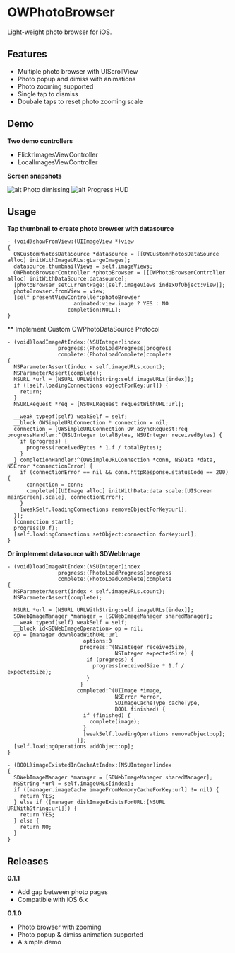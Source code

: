 OWPhotoBrowser
==============

Light-weight photo browser for iOS.



Features
--------
* Multiple photo browser with UIScrollView
* Photo  popup and dimiss with animations
* Photo zooming supported
* Single tap to dismiss
* Doubale taps to reset photo zooming scale

Demo
----
**Two demo controllers**

* FlickrImagesViewController
* LocalImagesViewController 

**Screen snapshots**

![alt Photo dimissing](https://raw.github.com/tonycn/OWPhotoBrowser/master/PhotoBrowserDemo/snapshots/snapshot-1.jpg)
![alt Progress HUD](https://raw.github.com/tonycn/OWPhotoBrowser/master/PhotoBrowserDemo/snapshots/snapshot-2.jpg)


Usage
-----
**Tap thumbnail to create photo browser with datasource**

    - (void)showFromView:(UIImageView *)view
    {
      OWCustomPhotosDataSource *datasource = [[OWCustomPhotosDataSource alloc] initWithImageURLs:gLargeImages];
      datasource.thumbnailViews = self.imageViews;
      OWPhotoBrowserController *photoBrowser = [[OWPhotoBrowserController alloc] initWithDataSource:datasource];
      [photoBrowser setCurrentPage:[self.imageViews indexOfObject:view]];
      photoBrowser.fromView = view;
      [self presentViewController:photoBrowser
                         animated:view.image ? YES : NO
                       completion:NULL];
    }

** Implement Custom OWPhotoDataSource Protocol 

    - (void)loadImageAtIndex:(NSUInteger)index
                    progress:(PhotoLoadProgress)progress
                    complete:(PhotoLoadComplete)complete
    {
      NSParameterAssert(index < self.imageURLs.count);
      NSParameterAssert(complete);
      NSURL *url = [NSURL URLWithString:self.imageURLs[index]];
      if ([self.loadingConnections objectForKey:url]) {
        return;
      }
      NSURLRequest *req = [NSURLRequest requestWithURL:url];

      __weak typeof(self) weakSelf = self;
      __block OWSimpleURLConnection * connection = nil;
      connection = [OWSimpleURLConnection OW_asyncRequest:req progressHandler:^(NSUInteger totalBytes, NSUInteger receivedBytes) {
        if (progress) {
          progress(receivedBytes * 1.f / totalBytes);
        }
      } completionHandler:^(OWSimpleURLConnection *conn, NSData *data, NSError *connectionError) {
        if (connectionError == nil && conn.httpResponse.statusCode == 200) {
          connection = conn;
          complete([[UIImage alloc] initWithData:data scale:[UIScreen mainScreen].scale], connectionError);
        }
        [weakSelf.loadingConnections removeObjectForKey:url];
      }];
      [connection start];
      progress(0.f);
      [self.loadingConnections setObject:connection forKey:url];
    }

**Or implement datasource with SDWebImage**

    - (void)loadImageAtIndex:(NSUInteger)index
                    progress:(PhotoLoadProgress)progress
                    complete:(PhotoLoadComplete)complete
    {
      NSParameterAssert(index < self.imageURLs.count);
      NSParameterAssert(complete);

      NSURL *url = [NSURL URLWithString:self.imageURLs[index]];
      SDWebImageManager *manager = [SDWebImageManager sharedManager];
      __weak typeof(self) weakSelf = self;
      __block id<SDWebImageOperation> op = nil;
      op = [manager downloadWithURL:url
                            options:0
                           progress:^(NSInteger receivedSize,
                                      NSInteger expectedSize) {
                             if (progress) {
                               progress(receivedSize * 1.f / expectedSize);
                             }
                           }
                          completed:^(UIImage *image,
                                      NSError *error,
                                      SDImageCacheType cacheType,
                                      BOOL finished) {
                            if (finished) {
                              complete(image);
                            }
                            [weakSelf.loadingOperations removeObject:op];
                          }];
      [self.loadingOperations addObject:op];
    }

    - (BOOL)imageExistedInCacheAtIndex:(NSUInteger)index
    {
      SDWebImageManager *manager = [SDWebImageManager sharedManager];
      NSString *url = self.imageURLs[index];
      if ([manager.imageCache imageFromMemoryCacheForKey:url] != nil) {
        return YES;
      } else if ([manager diskImageExistsForURL:[NSURL URLWithString:url]]) {
        return YES;
      } else {
        return NO;
      }
    }


Releases
--------
**0.1.1**
* Add gap between photo pages
* Compatible with iOS 6.x

**0.1.0**

* Photo browser with zooming
* Photo popup & dimiss animation supported
* A simple demo
